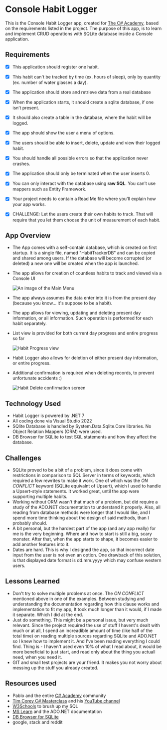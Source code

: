 # Console Habit Logger  

This is the Console Habit Logger app, created for [The C# Academy](https://www.thecsharpacademy.com/#), based on the requirements listed in the project.
The purpose of this app, is to learn and implement CRUD operations with SQLite database inside a Console application.


## Requirements  

- [x] This application should register one habit.
- [x] This habit can't be tracked by time (ex. hours of sleep), only by quantity (ex. number of water glasses a day).
- [x] The application should store and retrieve data from a real database
- [x] When the application starts, it should create a sqlite database, if one isn’t present.
- [x] It should also create a table in the database, where the habit will be logged.
- [x] The app should show the user a menu of options.
- [x] The users should be able to insert, delete, update and view their logged habit.
- [x] You should handle all possible errors so that the application never crashes.
- [x] The application should only be terminated when the user inserts 0.
- [x] You can only interact with the database using **raw SQL**. You can’t use mappers such as Entity Framework.
- [x] Your project needs to contain a Read Me file where you'll explain how your app works. 

- [x] CHALLENGE: Let the users create their own habits to track. That will require that you let them choose the unit of measurement of each habit.


 ## App Overview  
 
 - The App comes with a self-contain database, which is created on first startup. It is a single file, named "HabitTrackerDB" and can be copied and shared among users. If the database will become corrupted (or deleted) a new one will be created when the app is launched.
 - The app allows for creation of countless habits to track and viewed via a Console UI 
 
    ![An image of the Main Menu](/assets/images/consoleUI.png "Main Menu")
    
- The app always assumes the data enter into it is from the present day (because you know... it's suppose to be a habit).
- The app allows for viewing, updating and deleting present day information, or all information. Such operation is performed for each habit separately.
- List view is provided for both current day progress and entire progress so far

    ![Habit Progress view](/assets/images/habitList.png "Selected Habit progress as a list")
    
- Habit Logger also allows for deletion of either present day information, or entire progress.
- Additional confirmation is required when deleting records, to prevent unfortunate accidents :)

    ![Habit Delete confirmation screen](/assets/images/deleteProgress.png "Delete confirmation screen")


## Technology Used  

- Habit Logger is powered by .NET 7
- All coding done via Visual Studio 2022
- SQlite Database is handled by System.Data.Sqlite.Core libraries. No Object Relation Mappers (ORM) were used.
- DB Browser for SQLite to test SQL statements and how they affect the database.


## Challenges  

- SQLite proved to be a bit of a problem, since it does come with restrictions in comparison to SQL Server in terms of keywords, which required a few rewrites to make it work. One of which was the *ON CONFLICT* keyword (SQLite equivalnt of Upsert), which I used to handle a Upsert-style statements. It worked great, until the app were supporting multiple habits. 
- Working without ORM wasn't that much of a problem, but did require a study of the ADO.NET documentation to understand it properly. Also, all reading from database methods were longer that I would like, and I spend more time thinking about the design of said methods, than I probably should.
- A bit personal, but the hardest part of the app (and any app really) for me is the very beginning. Where and how to start is still a big, scary monster. After that, when the app starts to shape, it becomes easier to add another features into it.
- Dates are hard. This is why I designed the app, so that incorrect date input from the user is not even an option. One drawback of this solution, is that displayed date format is dd.mm.yyyy which may confuse western users.


## Lessons Learned  

- Don't try to solve multiple problems at once. The *ON CONFLICT* mentioned above in one of the examples. Between studying and understanding the documentation regarding how this clause works and implementation to fit my app, It took much longer than it would, if I made it separate. Which I did at the end.
- Just do something. This might be a personal issue, but very much relevant. Since the project required the use of stuff I havent's dealt with much or at all, I spend an increadible amount of time (like half of the total time) on reading multiple sources regarding SQLite and ADO.NET so I knew how to implement it. And I've been reading everything I could find. Thing is - I haven't used even 10% of what I read about, it would be more beneficial to just start, and read only about the thing you actuall need, when you need it.
- GIT and small test projects are your friend. It makes you not worry about messing up the stuff you already created.


## Resources used

- Pablo and the entire [C# Academy](https://www.thecsharpacademy.com/#) community
- [Tim Corey C# Masterclass](https://courses.iamtimcorey.com/) and his [YouTube channel](https://www.youtube.com/@IAmTimCorey)
- [W3Schools](https://www.w3schools.com/) to brush up my SQL
- [MS Learn](https://learn.microsoft.com/en-us/) and the ADO.NET documentation
- [DB Browser for SQLite](https://sqlitebrowser.org/)
- google, stack and reddit

